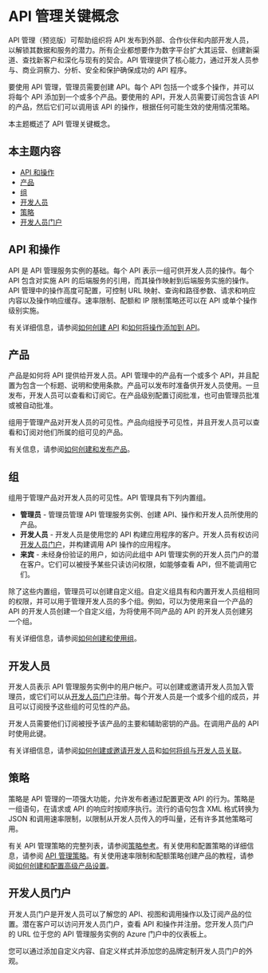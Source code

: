 <properties pageTitle="API 管理关键概念" metaKeywords="" description="了解有关 API、产品、角色、组和其他 API 管理关键概念。" metaCanonical="" services="" documentationCenter="API Management" title="API 管理关键概念" authors="sdanie" solutions="" manager="" editor="" />
<tags ms.service=""
    ms.date="02/24/2015"
    wacn.date="04/11/2015"
    />

# API 管理关键概念

API 管理（预览版）可帮助组织将 API 发布到外部、合作伙伴和内部开发人员，以解锁其数据和服务的潜力。所有企业都想要作为数字平台扩大其运营、创建新渠道、查找新客户和深化与现有的契合。API 管理提供了核心能力，通过开发人员参与、商业洞察力、分析、安全和保护确保成功的 API 程序。

要使用 API 管理，管理员需要创建 API。每个 API 包括一个或多个操作，并可以将每个 API 添加到一个或多个产品。要使用的 API，开发人员需要订阅包含该 API 的产品，然后它们可以调用该 API 的操作，根据任何可能生效的使用情况策略。

本主题概述了 API 管理关键概念。

## 本主题内容

-   [API 和操作][API 和操作]
-   [产品][产品]
-   [组][组]
-   [开发人员][开发人员]
-   [策略][策略]
-   [开发人员门户][开发人员门户]

## <a name="apis"> </a>API 和操作

API 是 API 管理服务实例的基础。每个 API 表示一组可供开发人员的操作。每个 API 包含对实施 API 的后端服务的引用，而其操作映射到后端服务实施的操作。API 管理中的操作高度可配置，可控制 URL 映射、查询和路径参数、请求和响应内容以及操作响应缓存。速率限制、配额和 IP 限制策略还可以在 API 或单个操作级别实施。

有关详细信息，请参阅[如何创建 API][如何创建 API] 和[如何将操作添加到 API][如何将操作添加到 API]。

## <a name="products"> </a>产品

产品是如何将 API 提供给开发人员。API 管理中的产品有一个或多个 API，并且配置为包含一个标题、说明和使用条款。产品可以发布时准备供开发人员使用。一旦发布，开发人员可以查看和订阅它。在产品级别配置订阅批准，也可由管理员批准或被自动批准。

组用于管理产品对开发人员的可见性。产品向组授予可见性，并且开发人员可以查看和订阅对他们所属的组可见的产品。

有关信息，请参阅[如何创建和发布产品][如何创建和发布产品]。

## <a name="groups"> </a>组

组用于管理产品对开发人员的可见性。API 管理具有下列内置组。

-   **管理员** - 管理员管理 API 管理服务实例、创建 API、操作和开发人员所使用的产品。
-   **开发人员** - 开发人员是使用您的 API 构建应用程序的客户。开发人员有权访问[开发人员门户][开发人员门户]，并构建调用 API 操作的应用程序。
-   **来宾** - 未经身份验证的用户，如访问此组中 API 管理实例的开发人员门户的潜在客户。它们可以被授予某些只读访问权限，如能够查看 API，但不能调用它们。

除了这些内置组，管理员可以创建自定义组。自定义组具有和内置开发人员组相同的权限，并可以用于管理开发人员的多个组。例如，可以为使用来自一个产品的 API 的开发人员创建一个自定义组，为将使用不同产品的 API 的开发人员创建另一个组。

有关详细信息，请参阅[如何创建和使用组][如何创建和使用组]。

## <a name="developers"> </a>开发人员

开发人员表示 API 管理服务实例中的用户帐户。可以创建或邀请开发人员加入管理员，或它们可以从[开发人员门户][开发人员门户]注册。每个开发人员是一个或多个组的成员，并且可以订阅授予这些组的可见性的产品。

开发人员需要他们订阅被授予该产品的主要和辅助密钥的产品。在调用产品的 API 时使用此键。

有关详细信息，请参阅[如何创建或邀请开发人员][如何创建或邀请开发人员]和[如何将组与开发人员关联][如何将组与开发人员关联]。

## <a name="policies"> </a>策略

策略是 API 管理的一项强大功能，允许发布者通过配置更改 API 的行为。策略是一组语句，在请求或 API 的响应时按顺序执行。流行的语句包含 XML 格式转换为 JSON 和调用速率限制，以限制从开发人员传入的呼叫量，还有许多其他策略可用。

有关 API 管理策略的完整列表，请参阅[策略参考][策略参考]。有关使用和配置策略的详细信息，请参阅 [API 管理策略][API 管理策略]。有关使用速率限制和配额策略创建产品的教程，请参阅[如何创建和配置高级产品设置][如何创建和配置高级产品设置]。

## <a name="developer-portal"> </a>开发人员门户

开发人员门户是开发人员可以了解您的 API、视图和调用操作以及订阅产品的位置。潜在客户可以访问开发人员门户，查看 API 和操作并注册。您开发人员门户的 URL 位于您的 API 管理服务实例的 Azure 门户中的仪表板上。

您可以通过添加自定义内容、自定义样式并添加您的品牌定制开发人员门户的外观。

  [API 和操作]: #apis
  [产品]: #products
  [组]: #groups
  [开发人员]: #developers
  [策略]: #policies
  [开发人员门户]: #developer-portal
  [如何创建 API]: ../api-management-howto-create-apis
  [如何将操作添加到 API]: ../api-management-howto-add-operations
  [如何创建和发布产品]: ../api-management-howto-add-products
  [如何创建和使用组]: ../api-management-howto-create-groups
  [如何创建或邀请开发人员]: ../api-management-howto-create-or-invite-developers
  [如何将组与开发人员关联]: ../api-management-howto-create-groups/#associate-group-developer
  [策略参考]: ../api-management-policy-reference
  [API 管理策略]: ../api-management-howto-policies
  [如何创建和配置高级产品设置]: ../api-management-howto-product-with-rules
